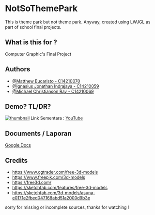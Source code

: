 # NotSoThemePark
This is theme park but not theme park. Anyway, created using LWJGL as part of school final projects.

## What is this for ?

Computer Graphic's Final Project  



## Authors

- [@Matthew Eucaristo - C14210070](https://github.com/Matthew-Eucaristo)
- [@Ignasius Jonathan Indrajaya - C14210059](https://github.com/jo1123)
- [@Michael Christianson Ray - C14210069](https://github.com/MammaMiaaaaa)


## Demo? TL/DR?

[![thumbnail](https://github.com/Matthew-Eucaristo/GrafKom-Final-Project/assets/108221736/e05e9afb-e865-4a75-8470-134105c30651)](https://youtu.be/2BrOJkHl5D4)
Link Sementara : [YouTube](https://youtu.be/2BrOJkHl5D4)


## Documents / Laporan
[Google Docs](https://docs.google.com/document/d/1lEwboTh_juZNlTuSyEGTJ_glbkr5Gan-5unw_uSXsXc/edit)


## Credits  
- https://www.cgtrader.com/free-3d-models  
- https://www.freepik.com/3d-models  
- https://free3d.com/  
- https://sketchfab.com/features/free-3d-models
- https://sketchfab.com/3d-models/asuna-e0171e2fbed047168abd51a2000d9b3e

sorry for missing or incomplete sources, thanks for watching ! 
